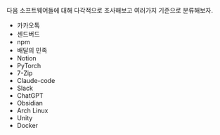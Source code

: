 다음 소프트웨어들에 대해 다각적으로 조사해보고 여러가지 기준으로 분류해보자. 

- 카카오톡
- 센드버드
- npm
- 배달의 민족
- Notion
- PyTorch
- 7-Zip
- Claude-code
- Slack
- ChatGPT
- Obsidian
- Arch Linux
- Unity
- Docker